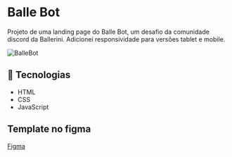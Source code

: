 # Balle Bot

Projeto de uma landing page do Balle Bot, um desafio da comunidade discord da Ballerini. Adicionei responsividade para versões tablet e mobile.

![BalleBot](https://user-images.githubusercontent.com/93055468/160304057-505bcbcf-be3a-4f79-aae0-0ca883fed18b.png)

## 🚀 Tecnologias

- HTML
- CSS
- JavaScript

## Template no figma

[Figma](https://www.figma.com/file/myqP66iQwzjwjrIAJyyrip/BalleBot)
